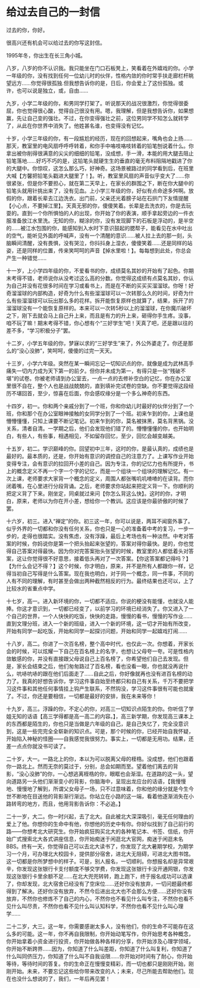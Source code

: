 # 给过去自己的一封信

过去的你，你好。

很高兴还有机会可以给过去的你写这封信。

1995年冬，你出生在长三角小城。

八岁，八岁的你不认识我。我只能坐在门口石板凳上，笑看着在外嬉戏的你。小学一年级的你，没有找到任何一位幼儿时的伙伴，性格内敛的你时常手扶走廊栏杆眺望远方……你觉得很孤独.但我想告诉你的是，日后，你会爱上了这份孤独。或许，也可以说是独立，或，自由……

九岁，小学二年级的你，和男同学打架了。听说那天的战况很激烈，你觉得很委屈，你也觉得很心酸，觉得自己很没有用。嗯，我理解，但是我想告诉你，如果想赢，先让自己变的强壮。不过，在你变得强壮之前，这位男同学不知怎么就转学了，从此在你世界中消失了。他姓甚名谁，也变得没有记忆。

十岁，小学三年级的你，有一段尴尬的经历，现在的回想起来，嘴角也会上扬……那天，教室里的电风扇呼呼呼转着，和你手中咯吱咯吱转着的铅笔刨说着什么。你拿出被你削得很满意的尖尖的细细的铅笔，没成想，手一滑，本能的用大腿去阻止铅笔落地……好巧不巧的是，这铅笔头就硬生生的垂直的毫无布料阻隔地戳进了你的大腿中。你惊叹，这怎么那么巧，好神奇。这场景被路过的同学看到后，在班里大喊【方馨把铅笔头戳进大腿里了！】。听，教室里风扇的声音似乎变大了……你很紧张，但是你不要担心，就在第二天早上，在家长的群围之下，断在你大腿中的铅笔头就用针挑出来了，没有见血。上小学三年级的你，好似有点命途多舛啊。放假的你，跟着长辈去江边洗衣。出门前，父亲还光着膀子站在石拱门下友情提醒【小心点，不要掉江里】。天真无邪的你，傻傻笑着。长辈是去洗衣的，你是去玩耍的。直到一个你所惧怕的人的出现，你开始了你的表演，顺手拿起旁边的一件衣服准备放江水里洗。无知的你，糊涂的你，没有发现脚下的石板是浮动的，是半空的……被江水包围的你，能感知到入水时下意识鼓起的腮帮子，能看见在水中吐出的空气，能听见外面的呼喊声，没有一个清醒的意识……被人拉上去的那一刻，头脑瞬间清醒，没有畏惧，没有哭泣，你抖抖身上湿衣，傻傻笑着……还是同样的站姿，还是同样的位置，传来笑呵呵的声音【掉水里啦！】。每每想到此处，你总会产生一种错觉……

十一岁，上小学四年级的你，不爱看书的你，成绩莫名其妙的开始有了起色。你期末考得不错，老师说你从没考过这么高的分数。你觉得这成绩有点莫名其妙，你认为自己并没有花很多时间在学习或看书上，而是在不断的买买买溜溜球。你呀！好奇溜溜球的内部构造，好奇为什么有些溜溜球可以一次转那么久的时间，好奇为什么有些溜溜球可以玩出那么多的花样。拆开能恢复原样也就算了，结果，拆开了的溜溜球没有一个能恢复原样的。本来可以一次转5秒以上的溜溜球，在你魔爪破坏之下，刚下去就会马上自己升上来，而且是有力的升上来，砸得你手生疼。没事，咱不玩了嘛！期末考得不错，你心想有个“三好学生”吧！天真了吧，还是跟以往的差不多，“学习积极分子”罢。

十二岁，小学五年级的你，梦寐以求的“三好学生”来了，外公外婆走了。你还是那么的“没心没肺”，笑呵呵，傻傻的过完一天天。

十三岁，小学六年级。突然在某一瞬间忘记一切知识点的你，就像是成为武林高手痛失一切内力成为天下第一的前夕。但你并未成为第一，有得只是一张“残破不堪”的试卷。你被老师请到办公室去，一点一点的去修补空白的记忆，你在办公室里很不自在，整个人也是战战兢兢的，直到填补完试卷的空缺。你不要觉得这段经历不堪回首，至少，惊喜在后面，你会感叹缘分是一个多么神奇的东西。

十四岁，初一。你和两个亲戚分到了一个班，你和你幼儿时最好的伙伴分到了一个班，你和那个在办公室眼神接触的女同学分到了一个班。初来乍到的你，上课也是懵懵懂懂，只知上课要不断记笔记。初来乍到的你，莫名被抹黑，莫名背黑锅。没关系，清者自清。一学期之后，他们会发现他们错了的。懵懵懂懂的你，也开始明白，有些人，有些事，相遇相见，不如留存回忆，至少，回忆会越变越美。

十五岁，初二。学识巅峰的你。回望初中三年，这时的你，是最认真的，成绩也是最好的。最本质的，还是，你开始有意识的调控自己的注意力了。上课写作业开始变得专注，会有意识的拉回开小差的自己。因为专注，你的记忆力也有所提升，书上的概念定义不再一个字一个字的记忆，而是一个组块一个组块的理解记忆。有一次上课，老师要求大家背一个概念的定义，周围人都张嘴叽叽喳喳的在读背。而你闭着嘴，在心里进行分段背诵。之后，老师要求你站起来把定义背一下。你顺利的把定义背了下来。刚坐定，同桌就过来问【你怎么背这么快】。这时的你，才明白，原来，老师以为你在开小差，想给你一个教训。这应该是你最骄傲的时候了罢。

十六岁，初三。进入“禅定”的你。初三这一年，你可以说是，两耳不闻窗外事了。似乎外界的一切都和你没有任何关系，你也只是一心的准备着中考的复习，一步一步的，走得也很踏实。没有焦虑，没有浮躁，最后上考场也有一种淡然。中考对答案的时候，你妈说你是第一个把头抬起来张望的，答案对得你最快。是的，你也觉得自己答案对得最快。因为你对完答案抬头张望的时候，教室里的人都低着头对答案，这让你觉得很不好意思，接着低头再对了一次答案。【你这答案都记得吗？】【为什么会记不得？】这个时候，你才明白，原来，并不是所有人都跟你一样，记得当初自己写得是什么答案。现在我也明白，对于同一个概念，同一件事，不同的人有不同的理解，有时甚至会做出两种截然相反的行为。最终结果也还可以，上了比较水的省重点中学。

十七岁，高一。进入新环境的你，一切都不适应。你说的梗没有能懂，也就没人能捧。你这才意识到，一切都已经变了，以前学习的环境已经消失了。你又进入了一个自己的世界，一个人快快的吃饭，快快的走路，慢慢的看书，慢慢的写作业……直到文理分班，进入一个新的班级，进入一个新的环境，这一切才开始有所改变，开始有同学一起吃饭，开始和同学一起探讨问题，开始和同学一起嬉戏打闹……

十八岁，高二。你进了一次百名榜，整个高中时代，也仅此一次。你想着，开家长会的时候，可以炫耀一下自己在百名榜上的名字，也想让父母夸一夸。可是性格内敛敏感的你，并没有直接跟父母说自己上百名榜了，你希望他们自己去发现。但是，家长会结束之后，他们匆匆路过了百名榜，看也没看一眼，你也就没再说什么，吭哧吭哧的跟在他们后面走了……自此之后，你好像就再也没有进百名榜的动力了。我真的好想告诉你，学习这件事自始至终都只和自己有关系，千万不要把学习这件事和其他任何事情挂上钩产生联系，不然钩没，学习这件事很有可能也就废了。不过，你还是要相信，一切都是最好的安排，我在未来等你！

十九岁，高三。浮躁的你，不定心的你，对高三一切知识点陌生的你。你听信了学姐无知的话语【高三学得都是高一高二的内容。】，高三新学期，你发现高三课本上的东西都是陌生的，你也只是当做是六年级的自己，是自己失忆了，完全没意识到，这是一些完完全全崭新的知识点。可是，那个时候的你，已经开始自我怀疑，开始陷入神秘的怪圈——自我感觉我很努力。事实上，一切都是无用功。结果，还差一点点你就没书可读了。

二十岁，大一。一路北上的你，本以为可以脱离父母的桎梏。没成想，他们也跟着你一路北上。然而无奈的莫过于，分别，总会如期而至。望着他们离去的背影，“没心没肺”的你，一心想逃离桎梏的你，眼眶也会渐湿。在道路的这一头，望向道路另一头他们渐渐变小的背影，你脑海中，呈现出龙应台的话语，【我慢慢地、慢慢地了解到，所谓父女母子一场，只不过意味着，你和他的缘分就是今生今世不断地在目送他的背影渐行渐远。你站立在小路的这一端，看着他逐渐消失在小路转弯的地方，而且，他用背影告诉你：不必追。】

二十一岁，大二。你一时兴起，去了北大。自此被北大深深吸引，毫无任何理由的爱上了他。你想你的生命中有他，你想他的历史中有你。你好似找到了自己前行的路——你想考北大研究生。你开始疯狂购买北大的各种笔记本、书签、信纸，你开始广式搜索北大各式讲座信息，你开始痴迷于闲逛北大官网，痴迷于闲逛未名BBS。终有一天，你觉得自己可以去北大读书了，你发现了北大暑期学校，为期学习一个月，可办理北大校园卡，提供部分宿舍，进北大无阻碍，可进北大图书馆。这一切都是你所梦想中的样子。可是，别人报名，一切顺利。你想报名却是异常艰辛，你发现这张银行卡支付额度不够交学费，你发现这张银行卡没开通网银，你发现这张银行卡里余额不足……在北大兜兜转转，跑上跑下，终于报名成功可以选课了，你却发现，北大宿舍已经没有了空床位……还好你没有放弃，一切问题最终都得到了解决。还好你没有放弃，不然今后进出北大也不会那么方便……还好你没有放弃，不然你也修炼不了自己的内心，不然你也不看见什么叫专注，不然你也看不见什么叫尽责，不然你也看不见什么叫认知科学，不然你也看不见什么叫心理学……

二十二岁，大三。这一年，你需要感谢太多人，没有他们，你的生命不可能存在这么多的可能。这一年，你不再自我限制，你开始动笔写作，你开始思考各种概念，你开始拿着小资金进行投资，你开始做各种各样的分享，你开始涉及心理学领域，你开始不断跨界……因为，你知道了什么叫差距，你知道了什么叫复利，你知道了什么叫同侪压力，你知道了什么叫不自我设限……你开始对时间有了耐心，你开始等待，等待时间的答复。你的生命正在慢慢变精彩，而一切也都只是刚刚开始，刚刚开始。未来，不要忘记这些给你带来改变的人；未来，尽己所能去帮助他们。现在也没什么想说的了，我们，一年后再见罢！
